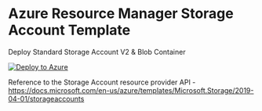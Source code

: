 # Azure Resource Manager Storage Account Template #

Deploy Standard Storage Account V2 & Blob Container

[![Deploy to Azure](https://azurecomcdn.azureedge.net/mediahandler/acomblog/media/Default/blog/deploybutton.png)](https://azuredeploy.net/)


Reference to the Storage Account resource provider API - https://docs.microsoft.com/en-us/azure/templates/Microsoft.Storage/2019-04-01/storageaccounts